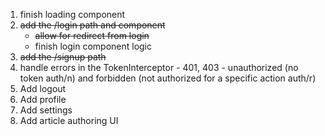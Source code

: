 1. finish loading component
2. ~~add the /login path and component~~
   - ~~allow for redirect from login~~
   - finish login component logic
3. ~~add the /signup path~~
4. handle errors in the TokenInterceptor - 401, 403 - unauthorized (no token auth/n) and forbidden (not authorized for a specific action auth/r)
5. Add logout
6. Add profile
7. Add settings
8. Add article authoring UI
